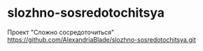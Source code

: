# slozhno-sosredotochitsya
Проект "Сложно сосредоточиться"
https://github.com/AlexandriaBlade/slozhno-sosredotochitsya.git
